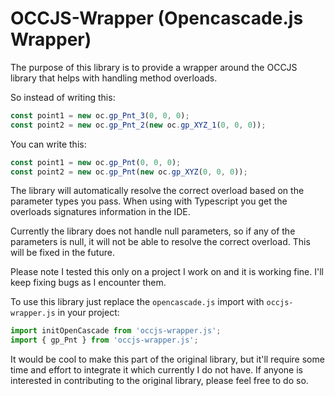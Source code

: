 # OCCJS-Wrapper (Opencascade.js Wrapper)

The purpose of this library is to provide a wrapper around the OCCJS library that helps with handling method overloads.

So instead of writing this:

```javascript
const point1 = new oc.gp_Pnt_3(0, 0, 0);
const point2 = new oc.gp_Pnt_2(new oc.gp_XYZ_1(0, 0, 0));
```

You can write this:

```javascript
const point1 = new oc.gp_Pnt(0, 0, 0);
const point2 = new oc.gp_Pnt(new oc.gp_XYZ(0, 0, 0));
```


The library will automatically resolve the correct overload based on the parameter types you pass.
When using with Typescript you get the overloads signatures information in the IDE.

Currently the library does not handle null parameters, so if any of the parameters is null, it will not be able to resolve the correct overload. This will be fixed in the future.

Please note I tested this only on a project I work on and it is working fine. I'll keep fixing bugs as I encounter them.

To use this library just replace the `opencascade.js` import with `occjs-wrapper.js` in your project:

```javascript
import initOpenCascade from 'occjs-wrapper.js';
import { gp_Pnt } from 'occjs-wrapper.js';

```
It would be cool to make this part of the original library, but it'll require some time and effort to integrate it which currently I do not have. If anyone is interested in contributing to the original library, please feel free to do so.
